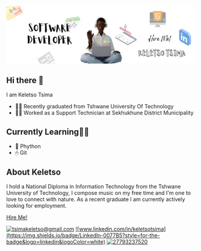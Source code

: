 
![Keletso Tsima Banner Image](./banner.jpg)
<h2>Hi there 👋</h2>

I am Keletso Tsima
- 👨‍🎓 Recently graduated from Tshwane University Of Technology
- 👨‍🔧 Worked as a Support Technician at Sekhukhune District Municipality


<h2>Currently Learning👨‍💻</h2>

- 🐍 Phython
- 🖱 Git

<h2>About Keletso</h2>
I hold a National Diploma in Information Technology from the Tshwane University of Technology, I compose music on my free time and I'm one to love to connect with nature. As a recent graduate I am currently actively looking for employment. 

[Hire Me!](https://www.linkedin.com/in/keletsotsima/)

<a href="mailto:tsimakeletso@gmail.com">![tsimakeletso@gmail.com](https://img.shields.io/badge/Gmail-D14836?style=for-the-badge&logo=gmail&logoColor=white)</a>
<a href="https://www.linkedin.com/in/keletsotsima">![www.linkedin.com/in/keletsotsima](https://img.shields.io/badge/LinkedIn-0077B5?style=for-the-badge&logo=linkedin&logoColor=white)</a>
<a href="https://wa.me/27793237520?text=We%20are%20interested%20in%20offering%20you%20a%20job">![27793237520](https://img.shields.io/badge/WhatsApp-25D366?style=for-the-badge&logo=whatsapp&logoColor=white)</a>
<!--
**keletsotsima/keletsotsima** is a ✨ _special_ ✨ repository because its `README.md` (this file) appears on your GitHub profile.


- 🔭 I’m currently working on ...
- 🌱 I’m currently learning ...
- 👯 I’m looking to collaborate on ...
- 🤔 I’m looking for help with ...
- 💬 Ask me about ...
- 📫 How to reach me: ...
- ⚡ Fun fact: ...
-->
